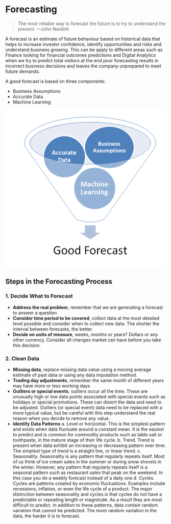 # Forecasting

> The most reliable way to forecast the future is to try to understand the present.
> —John Naisbitt

A forecast is an estimate of future behaviour based on historical data that helps to increase investor confidence, identify opportunities and risks and understand business growing. This can be apply to different areas such as Finance looking for financial outcomes predictions and Digital Analytics when we try to predict total visitors at the end poor forecasting results in incorrect business decisions and leaves the company unprepared to meet future demands.

A good forecast is based on three components:
* Business Assumptions
* Accurate Data
* Machine Learning

![alt text](https://github.com/DeliaDelAguila/Catalog/blob/master/Images/Good%20Forecast.PNG "Good Forecast")
 
## Steps in the Forecasting Process

### 1. Decide What to Forecast

* **Address the real problem**, remember that we are generating a forecast to answer a question
* **Consider time period to be covered**, collect data at the most detailed level possible and consider when to collect new data. The shorter the interval between forecasts, the better.
* **Decide on units of measure**, weeks, months or years? Dollars or any other currency. Consider all changes market can have before you take this decision.

### 2. Clean Data

* **Missing data**, replace missing data value using a moving average estimate of past data or using any data imputation method.
* **Trading day adjustments**, remember the same month of different years may have more or less working days
* **Outliers or special events**, outliers occur all the time. These are unusually high or low data points associated with special events such as holidays or special promotions. These can distort the data and need to be adjusted. Outliers (or special event) data need to be replaced with a more typical value, but be careful with this step understand the real reason when you decide to remove any value.
* **Identify Data Patterns**
a. Level or horizontal. This is the simplest pattern and exists when data fluctuate around a constant mean. It is the easiest to predict and is common for commodity products such as table salt or toothpaste, in the mature stage of their life cycle.
b. Trend. Trend is present when data exhibit an increasing or decreasing pattern over time. The simplest type of trend is a straight line, or linear trend.
c. Seasonality. Seasonality is any pattern that regularly repeats itself. Most of us think of ice cream sales in the summer or during snow shovels in the winter. However, any pattern that regularly repeats itself is a seasonal pattern such as restaurant sales that peak on the weekend. In this case you do a weekly forecast instead of a daily one
d. Cycles. Cycles are patterns created by economic fluctuations. Examples include recessions, inflation, or even the life cycle of a product. The major distinction between seasonality and cycles is that cycles do not have a predictable or repeating length or magnitude. As a result they are most difficult to predict.
In addition to these patterns, data contain random variation that cannot be predicted. The more random variation in the data, the harder it is to forecast. 
